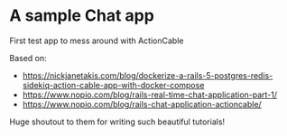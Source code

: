# A sample Chat app
First test app to mess around with ActionCable

Based on:
- https://nickjanetakis.com/blog/dockerize-a-rails-5-postgres-redis-sidekiq-action-cable-app-with-docker-compose
- https://www.nopio.com/blog/rails-real-time-chat-application-part-1/
- https://www.nopio.com/blog/rails-chat-application-actioncable/

Huge shoutout to them for writing such beautiful tutorials!
